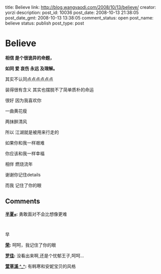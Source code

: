 title: Believe
link: http://blog.wangyaodi.com/2008/10/13/believe/
creator: yorzi
description: 
post_id: 10036
post_date: 2008-10-13 21:38:05
post_date_gmt: 2008-10-13 13:38:05
comment_status: open
post_name: believe
status: publish
post_type: post

# Believe

**相信 是个很诡异的命题，**

**如同 爱 哀伤 永远 及理解。**

  


其实不认同点点点点点点

装得很有含义 其实也摆脱不了简单质朴的命运

很好 因为我喜欢你

  


一曲黄花瘦

两抹醉清风

所以 江湖就是被用来行走的

  


如果你和我一样艰难

你应该和我一样幸福

相伴 燃烧流年

  


谢谢你记住details

而我 记住了你的眼

## Comments

**[半夏๑](#98 "2008-10-14 08:14:47"):** 勇敢面对不会比想像更难

 

早

**[荣](#99 "2008-10-14 09:39:51"):** 呵呵，我记住了你的眼

**[罗佳](#100 "2008-10-14 18:14:08"):** 没看出来啊,还是个忧郁王子,呵呵...

**[萱草溪 ^_^](#101 "2008-10-15 11:12:06"):** 有韩寒和安妮宝贝的风格

